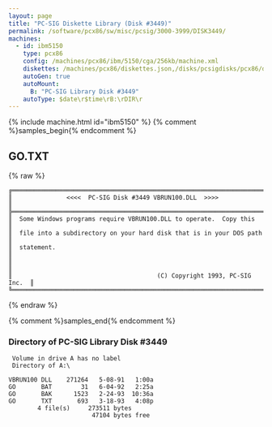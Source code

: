 ```yaml
---
layout: page
title: "PC-SIG Diskette Library (Disk #3449)"
permalink: /software/pcx86/sw/misc/pcsig/3000-3999/DISK3449/
machines:
  - id: ibm5150
    type: pcx86
    config: /machines/pcx86/ibm/5150/cga/256kb/machine.xml
    diskettes: /machines/pcx86/diskettes.json,/disks/pcsigdisks/pcx86/diskettes.json
    autoGen: true
    autoMount:
      B: "PC-SIG Library Disk #3449"
    autoType: $date\r$time\rB:\rDIR\r
---
```


{% include machine.html id="ibm5150" %}
{% comment %}samples_begin{% endcomment %}

## GO.TXT

{% raw %}
```
╔═════════════════════════════════════════════════════════════════════════╗
║               <<<<  PC-SIG Disk #3449 VBRUN100.DLL  >>>>                ║
╠═════════════════════════════════════════════════════════════════════════╣
║  Some Windows programs require VBRUN100.DLL to operate.  Copy this      ║
║  file into a subdirectory on your hard disk that is in your DOS path    ║
║  statement.                                                             ║
║                                                                         ║
║                                        (C) Copyright 1993, PC-SIG Inc.  ║
╚═════════════════════════════════════════════════════════════════════════╝
```
{% endraw %}

{% comment %}samples_end{% endcomment %}

### Directory of PC-SIG Library Disk #3449

     Volume in drive A has no label
     Directory of A:\

    VBRUN100 DLL    271264   5-08-91   1:00a
    GO       BAT        31   6-04-92   2:25a
    GO       BAK      1523   2-24-93  10:36a
    GO       TXT       693   3-18-93   4:08p
            4 file(s)     273511 bytes
                           47104 bytes free
